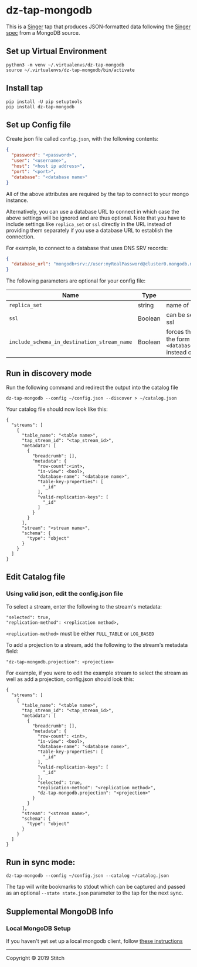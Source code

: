 # dz-tap-mongodb

This is a [Singer](https://singer.io) tap that produces JSON-formatted data following the [Singer spec](https://github.com/singer-io/getting-started/blob/master/SPEC.md) from a MongoDB source.

## Set up Virtual Environment
```
python3 -m venv ~/.virtualenvs/dz-tap-mongodb
source ~/.virtualenvs/dz-tap-mongodb/bin/activate
```

## Install tap
```
pip install -U pip setuptools
pip install dz-tap-mongodb
```

## Set up Config file
Create json file called `config.json`, with the following contents:
```json
{
  "password": "<password>",
  "user": "<username>",
  "host": "<host ip address>",
  "port": "<port>",
  "database": "<database name>"
}
```

All of the above attributes are required by the tap to connect to your mongo instance.


Alternatively, you can use a database URL to connect in which case the above settings will be ignored and are thus optional.
Note that you have to include settings like `replica_set` or `ssl` directly in the URL instead of
providing them separately if you use a database URL to establish the connection.

For example, to connect to a database that uses DNS SRV records:
```json
{
  "database_url": "mongodb+srv://user:myRealPassword@cluster0.mongodb.net/test?w=majority&tls=true"
}
```

The following parameters are optional for your config file:

| Name | Type | Description |
| -----|------|------------ |
| `replica_set` | string | name of replica set |
|`ssl` | Boolean | can be set to true to connect using ssl |
| `include_schema_in_destination_stream_name` | Boolean | forces the stream names to take the form `<database_name>_<collection_name>` instead of `<collection_name>`|


## Run in discovery mode
Run the following command and redirect the output into the catalog file
```
dz-tap-mongodb --config ~/config.json --discover > ~/catalog.json
```

Your catalog file should now look like this:
```
{
  "streams": [
    {
      "table_name": "<table name>",
      "tap_stream_id": "<tap_stream_id>",
      "metadata": [
        {
          "breadcrumb": [],
          "metadata": {
            "row-count":<int>,
            "is-view": <bool>,
            "database-name": "<database name>",
            "table-key-properties": [
              "_id"
            ],
            "valid-replication-keys": [
              "_id"
            ]
          }
        }
      ],
      "stream": "<stream name>",
      "schema": {
        "type": "object"
      }
    }
  ]
}
```

## Edit Catalog file
### Using valid json, edit the config.json file
To select a stream, enter the following to the stream's metadata:
```
"selected": true,
"replication-method": <replication method>,
```

`<replication-method>` must be either `FULL_TABLE` or `LOG_BASED`

To add a projection to a stream, add the following to the stream's metadata field:
```
"dz-tap-mongodb.projection": <projection>
```

For example, if you were to edit the example stream to select the stream as well as add a projection, config.json should look this:
```
{
  "streams": [
    {
      "table_name": "<table name>",
      "tap_stream_id": "<tap_stream_id>",
      "metadata": [
        {
          "breadcrumb": [],
          "metadata": {
            "row-count": <int>,
            "is-view": <bool>,
            "database-name": "<database name>",
            "table-key-properties": [
              "_id"
            ],
            "valid-replication-keys": [
              "_id"
            ],
            "selected": true,
            "replication-method": "<replication method>",
            "dz-tap-mongodb.projection": "<projection>"
          }
        }
      ],
      "stream": "<stream name>",
      "schema": {
        "type": "object"
      }
    }
  ]
}

```
## Run in sync mode:
`dz-tap-mongodb --config ~/config.json --catalog ~/catalog.json`

The tap will write bookmarks to stdout which can be captured and passed as an optional `--state state.json` parameter to the tap for the next sync.

## Supplemental MongoDB Info

### Local MongoDB Setup
If you haven't yet set up a local mongodb client, follow [these instructions](https://github.com/singer-io/dz-tap-mongodb/blob/master/spikes/local_mongo_setup.md)

---

Copyright &copy; 2019 Stitch
